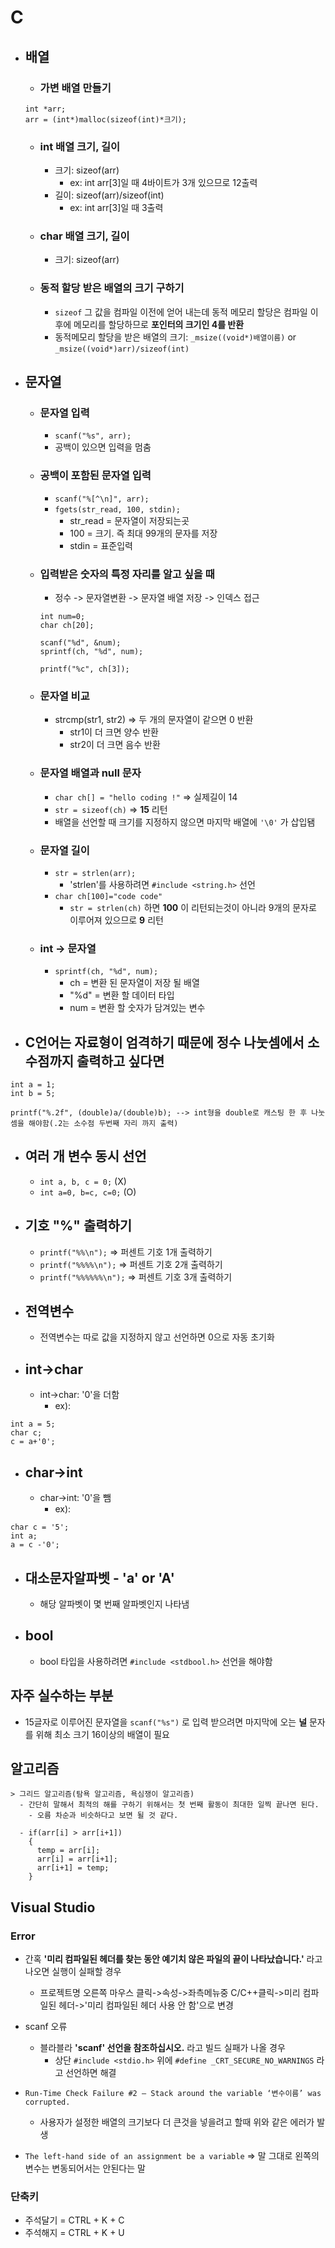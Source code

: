 # C
- ## 배열
  - ### 가변 배열 만들기
  ```
  int *arr;
  arr = (int*)malloc(sizeof(int)*크기);
  ```
  - ### int 배열 크기, 길이
    - 크기: sizeof(arr)
        - ex: int arr[3]일 때 4바이트가 3개 있으므로 12출력
    - 길이: sizeof(arr)/sizeof(int)  
        - ex: int arr[3]일 때 3출력

  - ### char 배열 크기, 길이
    - 크기: sizeof(arr)

  - ### 동적 할당 받은 배열의 크기 구하기
    - `sizeof` 그 값을 컴파일 이전에 얻어 내는데 동적 메모리 할당은 컴파일 이후에 메모리를 할당하므로 **포인터의 크기인 4를 반환**
    - 동적메모리 할당을 받은 배열의 크기: `_msize((void*)배열이름)` or `_msize((void*)arr)/sizeof(int)`

- ## 문자열
  - ### 문자열 입력
    - `scanf("%s", arr);`
    - 공백이 있으면 입력을 멈춤

  - ### 공백이 포함된 문자열 입력
    - `scanf("%[^\n]", arr);`
    - `fgets(str_read, 100, stdin);`
      - str_read = 문자열이 저장되는곳
      - 100 = 크기. 즉 최대 99개의 문자를 저장
      - stdin = 표준입력

  - ### 입력받은 숫자의 특정 자리를 알고 싶을 때
    - 정수 -> 문자열변환 -> 문자열 배열 저장 -> 인덱스 접근
    ```
    int num=0;
    char ch[20];

    scanf("%d", &num);
    sprintf(ch, "%d", num);

    printf("%c", ch[3]);
    ```
  - ### 문자열 비교
    - strcmp(str1, str2) => 두 개의 문자열이 같으면 0 반환
      - str1이 더 크면 양수 반환
      - str2이 더 크면 음수 반환

  - ### 문자열 배열과 null 문자
    - `char ch[] = "hello coding !"` => 실제길이 14
    - `str = sizeof(ch)` => **15** 리턴
    - 배열을 선언할 때 크기를 지정하지 않으면 마지막 배열에 `'\0'` 가 삽입됌

  - ### 문자열 길이
    - `str = strlen(arr);`
      - 'strlen'를 사용하려면 `#include <string.h>` 선언
    - `char ch[100]="code code"`
      - `str = strlen(ch)` 하면 **100** 이 리턴되는것이 아니라 9개의 문자로 이루어져 있으므로 **9** 리턴

  - ### int -> 문자열
    - `sprintf(ch, "%d", num);`
      - ch = 변환 된 문자열이 저장 될 배열
      - "%d" = 변환 할 데이터 타입
      - num = 변환 할 숫자가 담겨있는 변수


 - ## C언어는 자료형이 엄격하기 때문에 정수 나눗셈에서 소수점까지 출력하고 싶다면
 ```
 int a = 1;
 int b = 5;

 printf("%.2f", (double)a/(double)b); --> int형을 double로 캐스팅 한 후 나눗셈을 해야함(.2는 소수점 두번째 자리 까지 출력)

 ```
- ## 여러 개 변수 동시 선언
  - `int a, b, c = 0;` (X)
  - `int a=0, b=c, c=0;` (O)

- ## 기호 "%" 출력하기
  - `printf("%%\n");` => 퍼센트 기호 1개 출력하기
  - `printf("%%%%\n");` => 퍼센트 기호 2개 출력하기
  - `printf("%%%%%%\n");` => 퍼센트 기호 3개 출력하기

- ## 전역변수
  - 전역변수는 따로 값을 지정하지 않고 선언하면 0으로 자동 초기화

- ## int->char
  - int->char: '0'을 더함
    - ex):
```
int a = 5;
char c;
c = a+'0';
```
 - ## char->int
   - char->int: '0'을 뺌
     - ex):
```
char c = '5';
int a;
a = c -'0';
```
- ## 대소문자알파벳 - 'a' or 'A'
  - 해당 알파벳이 몇 번째 알파벳인지 나타냄

- ## bool
  - bool 타입을 사용하려면 `#include <stdbool.h>` 선언을 해야함

## 자주 실수하는 부분
  - 15글자로 이루어진 문자열을 `scanf("%s")` 로 입력 받으려면 마지막에 오는 **널** 문자를 위해 최소 크기 16이상의 배열이 필요

## 알고리즘
```
> 그리드 알고리즘(탐욕 알고리즘, 욕심쟁이 알고리즘)
  - 간단히 말해서 최적의 해를 구하기 위해서는 첫 번째 활동이 최대한 일찍 끝나면 된다.
    - 오름 차순과 비슷하다고 보면 될 것 같다.

  - if(arr[i] > arr[i+1])
    {
      temp = arr[i];
      arr[i] = arr[i+1];
      arr[i+1] = temp;
    }
```

## Visual Studio
### Error
  - 간혹 **'미리 컴파일된 헤더를 찾는 동안 예기치 않은 파일의 끝이 나타났습니다.'** 라고 나오면 실행이 실패할 경우
    - 프로젝트명 오른쪽 마우스 클릭->속성->좌측메뉴중 C/C++클릭->미리 컴파일된 헤더->'미리 컴파일된 헤더 사용 안 함'으로 변경

  - scanf 오류
    - 블라블라 **'scanf' 선언을 참조하십시오.** 라고 빌드 실패가 나올 경우
      - 상단 `#include <stdio.h>` 위에 `#define _CRT_SECURE_NO_WARNINGS` 라고 선언하면 해결

  - `Run-Time Check Failure #2 – Stack around the variable ‘변수이름’ was corrupted.`
    - 사용자가 설정한 배열의 크기보다 더 큰것을 넣을려고 할때  위와 같은 에러가 발생

  - `The left-hand side of an assignment be a variable` => 말 그대로 왼쪽의 변수는 변동되어서는 안된다는 말

### 단축키
   - 주석달기 = CTRL + K + C
   - 주석해지 = CTRL + K + U
